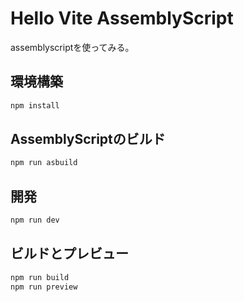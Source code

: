 # Hello Vite AssemblyScript

assemblyscriptを使ってみる。


## 環境構築

```bash
npm install
```

## AssemblyScriptのビルド

```bash
npm run asbuild
```


## 開発

```bash
npm run dev
```

## ビルドとプレビュー

```bash
npm run build
npm run preview
```
